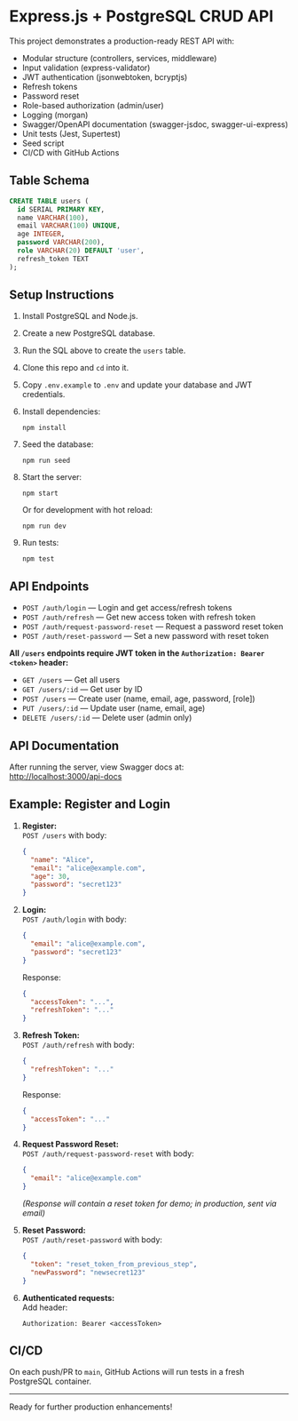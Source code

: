 # Express.js + PostgreSQL CRUD API

This project demonstrates a production-ready REST API with:

- Modular structure (controllers, services, middleware)
- Input validation (express-validator)
- JWT authentication (jsonwebtoken, bcryptjs)
- Refresh tokens
- Password reset
- Role-based authorization (admin/user)
- Logging (morgan)
- Swagger/OpenAPI documentation (swagger-jsdoc, swagger-ui-express)
- Unit tests (Jest, Supertest)
- Seed script
- CI/CD with GitHub Actions

## Table Schema

```sql
CREATE TABLE users (
  id SERIAL PRIMARY KEY,
  name VARCHAR(100),
  email VARCHAR(100) UNIQUE,
  age INTEGER,
  password VARCHAR(200),
  role VARCHAR(20) DEFAULT 'user',
  refresh_token TEXT
);
```

## Setup Instructions

1. Install PostgreSQL and Node.js.
2. Create a new PostgreSQL database.
3. Run the SQL above to create the `users` table.
4. Clone this repo and `cd` into it.
5. Copy `.env.example` to `.env` and update your database and JWT credentials.
6. Install dependencies:

   ```
   npm install
   ```

7. Seed the database:

   ```
   npm run seed
   ```

8. Start the server:

   ```
   npm start
   ```
   Or for development with hot reload:
   ```
   npm run dev
   ```

9. Run tests:

   ```
   npm test
   ```

## API Endpoints

- `POST /auth/login` — Login and get access/refresh tokens
- `POST /auth/refresh` — Get new access token with refresh token
- `POST /auth/request-password-reset` — Request a password reset token
- `POST /auth/reset-password` — Set a new password with reset token

**All `/users` endpoints require JWT token in the `Authorization: Bearer <token>` header:**

- `GET /users` — Get all users
- `GET /users/:id` — Get user by ID
- `POST /users` — Create user (name, email, age, password, [role])
- `PUT /users/:id` — Update user (name, email, age)
- `DELETE /users/:id` — Delete user (admin only)

## API Documentation

After running the server, view Swagger docs at:  
[http://localhost:3000/api-docs](http://localhost:3000/api-docs)

## Example: Register and Login

1. **Register:**  
   `POST /users` with body:
   ```json
   {
     "name": "Alice",
     "email": "alice@example.com",
     "age": 30,
     "password": "secret123"
   }
   ```
2. **Login:**  
   `POST /auth/login` with body:
   ```json
   {
     "email": "alice@example.com",
     "password": "secret123"
   }
   ```

   Response:
   ```json
   {
     "accessToken": "...",
     "refreshToken": "..."
   }
   ```

3. **Refresh Token:**  
   `POST /auth/refresh` with body:
   ```json
   {
     "refreshToken": "..."
   }
   ```

   Response:
   ```json
   {
     "accessToken": "..."
   }
   ```

4. **Request Password Reset:**  
   `POST /auth/request-password-reset` with body:
   ```json
   {
     "email": "alice@example.com"
   }
   ```
   *(Response will contain a reset token for demo; in production, sent via email)*

5. **Reset Password:**  
   `POST /auth/reset-password` with body:
   ```json
   {
     "token": "reset_token_from_previous_step",
     "newPassword": "newsecret123"
   }
   ```

6. **Authenticated requests:**  
   Add header:
   ```
   Authorization: Bearer <accessToken>
   ```

## CI/CD

On each push/PR to `main`, GitHub Actions will run tests in a fresh PostgreSQL container.

---

Ready for further production enhancements!